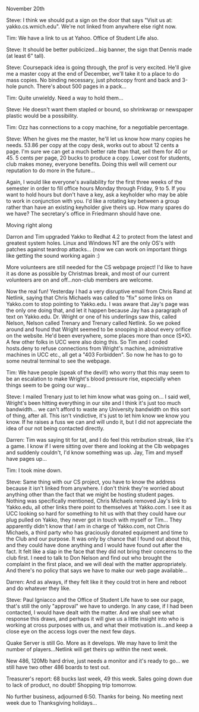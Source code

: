  November 20th </p><p>
Steve: I think we should put a sign on the door that says "Visit us at: yakko.cs.wmich.edu". We're not linked from anywhere else right now. </p><p>
Tim: We have a link to us at Yahoo. Office of Student Life also. </p><p>
Steve: It should be better publicized...big banner, the sign that Dennis made (at least 6" tall). </p><p>
Steve: Coursepack idea is going through, the prof is very excited. He'll give me a master copy at the end of December, we'll take it to a place to do mass copies. No binding necessary, just photocopy front and back and 3-hole punch. There's about 500 pages in a pack... </p><p>
Tim: Quite unwieldy. Need a way to hold them... </p><p>
Steve: He doesn't want them stapled or bound, so shrinkwrap or newspaper plastic would be a possibility. </p><p>
Tim: Ozz has connections to a copy machine, for a negotiable percentage. </p><p>
Steve: When he gives me the master, he'll let us know how many copies he needs. 53.86 per copy at the copy desk, works out to about 12 cents a page. I'm sure we can get a much better rate than that, sell them for 40 or 45. 5 cents per page, 20 bucks to produce a copy. Lower cost for students, club makes money, everyone benefits. Doing this well will cement our reputation to do more in the future... </p><p>
Again, I would like everyone's availability for the first three weeks of the semester in order to fill office hours Monday through Friday, 9 to 5. If you want to hold hours but don't have a key, ask a keyholder who may be able to work in conjunction with you. I'd like a rotating key between a group rather than have an existing keyholder give theirs up. How many spares do we have? The secretary's office in Friedmann should have one. </p><p>
Moving right along </p><p>
Darron and Tim upgraded Yakko to Redhat 4.2 to protect from the latest and greatest system holes. Linux and Windows NT are the only OS's with patches against teardrop attacks... (now we can work on important things like getting the sound working again :) </p><p>
More volunteers are still needed for the CS webpage project! I'd like to have it as done as possible by Christmas break, and most of our current volunteers are on and off...non-club members are welcome. </p><p>
Now the real fun! Yesterday I had a very disruptive email from Chris Rand at Netlink, saying that Chris Michaels was called to "fix" some links on Yakko.com to stop pointing to Yakko.edu. I was aware that Jay's page was the only one doing that, and let it happen because Jay has a paragraph of text on Yakko.edu. Dr. Wright or one of his underlings saw this, called Nelson, Nelson called Trenary and Trenary called Netlink. So we poked around and found that Wright seemed to be snooping in about every orifice on the website. He'd been everywhere, some places more than once (S*X). A few other folks in UCC were also doing this. So Tim and I coded hosts.deny to refuse connections from Wright's machine, administrative machines in UCC etc., all get a "403 Forbidden". So now he has to go to some neutral terminal to see the webpage. </p><p>
Tim: We have people (speak of the devil!) who worry that this may seem to be an escalation to make Wright's blood pressure rise, especially when things seem to be going our way...  </p><p>
Steve: I mailed Trenary just to let him know what was going on... I said well, Wright's been hitting everything in our site and I think it's just too much bandwidth... we can't afford to waste any University bandwidth on this sort of thing, after all. This isn't vindictive, it's just to let him know we know you know. If he raises a fuss we can and will undo it, but I did not appreciate the idea of our not being contacted directly. </p><p>
Darren: Tim was saying tit for tat, and I do feel this retribution streak, like it's a game. I know if I were sitting over there and looking at the Clb webpages and suddenly couldn't, I'd know something was up. Jay, Tim and myself have pages up... </p><p>
Tim: I took mine down. </p><p>
Steve: Same thing with our CS project, you have to know the address because it isn't linked from anywhere. I don't think they're worried about anything other than the fact that we might be hosting student pages. Nothing was specifically mentioned, Chris Michaels removed Jay's link to Yakko.edu, all other links there point to themselves at Yakko.com. I see it as UCC looking so hard for something to hit us with that they could have our plug pulled on Yakko, they never got in touch with myself or Tim... They apparently didn't know that *I* am in charge of Yakko.com, not Chris Michaels, a third party who has graciously donated equipment and time to the Club and our purpose. It was only by chance that I found out about this, and they could have done anything and I would have found out after the fact. It felt like a slap in the face that they did not bring their concerns to the club first. I need to talk to Don Nelson and find out who brought the complaint in the first place, and we will deal with the matter appropriately. And there's no policy that says we have to make our web page available... </p><p>
Darren: And as always, if they felt like it they could trot in here and reboot and do whatever they like. </p><p>
Steve: Paul Igniacco and the Office of Student Life have to see our page, that's still the only "approval" we have to undergo. In any case, if I had been contacted, I would have dealt with the matter. And we shall see what response this draws, and perhaps it will give us a little insight into who is working at cross purposes with us, and what their motivation is...and keep a close eye on the access logs over the next few days. </p><p>
Quake Server is still Go. More as it develops. We may have to limit the number of players...Netlink will get theirs up within the next week.  </p><p>
New 486, 120Mb hard drive, just needs a monitor and it's ready to go... we still have two other 486 boards to test out.  </p><p>
Treasurer's report: 68 bucks last week, 49 this week. Sales going down due to lack of product, no doubt! Shopping trip tomorrow. </p><p>
No further business, adjourned 6:50. Thanks for being. No meeting next week due to Thanksgiving holidays... </p><p>
</p>
